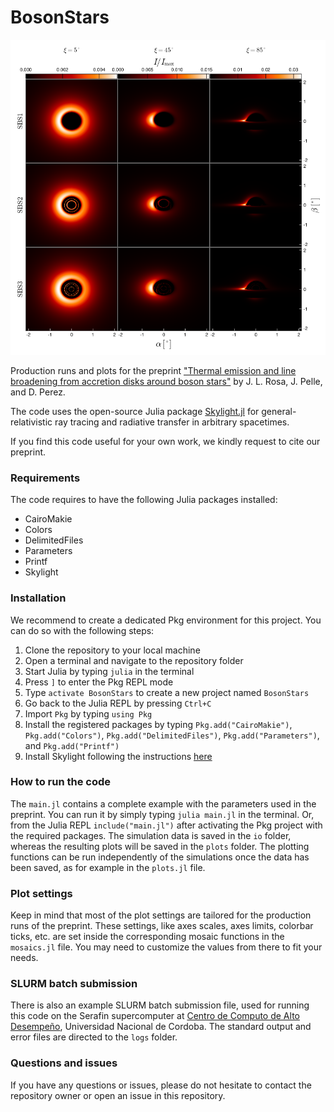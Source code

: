 # BosonStars

<div align="center">
  <img src="./plots/assets/SBS_mosaic.png" alt="Skylight Logo" width="600"/>
</div>

Production runs and plots for the preprint ["Thermal emission and line broadening from accretion disks around boson stars"](https://arxiv.org/) by J. L. Rosa, J. Pelle, and D. Perez.

The code uses the open-source Julia package [Skylight.jl](https://github.com/joaquinpelle/Skylight.jl) for general-relativistic ray tracing and radiative transfer in arbitrary spacetimes.   

If you find this code useful for your own work, we kindly request to cite our preprint.

### Requirements

The code requires to have the following Julia packages installed:

- CairoMakie
- Colors
- DelimitedFiles
- Parameters
- Printf
- Skylight 

### Installation
We recommend to create a dedicated Pkg environment for this project. You can do so with the following steps:

1. Clone the repository to your local machine
2. Open a terminal and navigate to the repository folder
3. Start Julia by typing `julia` in the terminal
4. Press `]` to enter the Pkg REPL mode
5. Type `activate BosonStars` to create a new project named `BosonStars`
6. Go back to the Julia REPL by pressing `Ctrl+C`
7. Import `Pkg` by typing `using Pkg`
8. Install the registered packages by typing `Pkg.add("CairoMakie")`, `Pkg.add("Colors")`, `Pkg.add("DelimitedFiles")`, `Pkg.add("Parameters")`, and `Pkg.add("Printf")`
9. Install Skylight following the instructions [here](https://joaquinpelle.github.io/Skylight.jl/dev/)

### How to run the code

The `main.jl` contains a complete example with the parameters used in the preprint. You can run it by simply typing `julia main.jl` in the terminal. Or, from the Julia REPL `include("main.jl")` after activating the Pkg project with the required packages. The simulation data is saved in the `io` folder, whereas the resulting plots will be saved in the `plots` folder. The plotting functions can be run independently of the simulations once the data has been saved, as for example in the `plots.jl` file.

### Plot settings
Keep in mind that most of the plot settings are tailored for the production runs of the preprint. These settings, like axes scales, axes limits, colorbar ticks, etc. are set inside the corresponding mosaic functions in the `mosaics.jl` file. You may need to customize the values from there to fit your needs.

### SLURM batch submission
There is also an example SLURM batch submission file, used for running this code on the Serafin supercomputer at [Centro de Computo de Alto Desempeño](https://ccad.unc.edu.ar/), Universidad Nacional de Cordoba. The standard output and error files are directed to the `logs` folder.

### Questions and issues

If you have any questions or issues, please do not hesitate to contact the repository owner or open an issue in this repository.